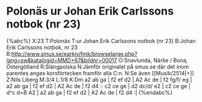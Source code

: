 # Polonäs ur Johan Erik Carlssons notbok (nr 23)

{%abc%}
X:23
T:Polonäs
T:ur Johan Erik Carlssons notbok (nr 23)
B:Johan Erik Carlssons notbok, nr 23
B:http://www.smus.se/earkiv/fmk/browselarge.php?lang=sw&katalogid=MMD+67&bildnr=00017
O:Snavlunda, Närke / Bona, Östergötland
R:Slängpolska
N:Jämför originalet på smus.se där det inom parentes anges korsförtecken framför alla C:n.
N:Se även [[Musik/2514|+]]
Z:Nils Liberg
M:3/4
L:1/8
K:Dm
a2 ab ga | f2 ef d2 | A2 Ac de | f2 fg/f/ eg | a2 ab ga | f2 ef d2 | A2 Ac de | f2 d4 ::
c2 ce ge | d2 dc/d/ e2 | c2 ce ge | d^c d=B A2 | a2 ab ga | f2 ef d2 | A2 Ac de | f2 d4 :|
{%endabc%}
